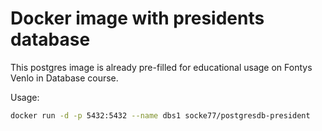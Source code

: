 # Docker image with presidents database

This postgres image is already pre-filled for educational usage on Fontys Venlo in Database course. 

Usage:

```bash
docker run -d -p 5432:5432 --name dbs1 socke77/postgresdb-president
```
